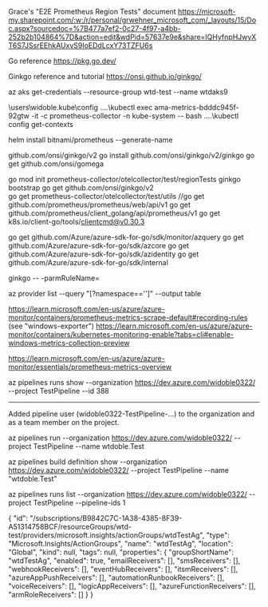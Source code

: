 
Grace's "E2E Prometheus Region Tests" document
https://microsoft-my.sharepoint.com/:w:/r/personal/grwehner_microsoft_com/_layouts/15/Doc.aspx?sourcedoc=%7B477a7ef2-0c27-4f97-a4bb-252b2b104864%7D&action=edit&wdPid=57637e9e&share=IQHyfnpHJwyXT6S7JSsrEEhkAUxvS9IoEDdLcxY73TZFU6s

Go reference
https://pkg.go.dev/

Ginkgo reference and tutorial
https://onsi.github.io/ginkgo/

az aks get-credentials --resource-group wtd-test --name wtdaks9

\users\widoble\.kube\config
..\..\kubectl exec ama-metrics-bdddc945f-92gtw -it -c prometheus-collector -n kube-system -- bash
..\..\kubectl config get-contexts

helm install bitnami/prometheus --generate-name

github.com/onsi/ginkgo/v2
go install github.com/onsi/ginkgo/v2/ginkgo
go get github.com/onsi/gomega

go mod init prometheus-collector/otelcollector/test/regionTests
ginkgo bootstrap
go get github.com/onsi/ginkgo/v2    
go get prometheus-collector/otelcollector/test/utils
//go get github.com/prometheus/prometheus/web/api/v1
go get github.com/prometheus/client_golang/api/prometheus/v1
go get k8s.io/client-go/tools/clientcmd@v0.30.3

go get github.com/Azure/azure-sdk-for-go/sdk/monitor/azquery
go get github.com/Azure/azure-sdk-for-go/sdk/azcore
go get github.com/Azure/azure-sdk-for-go/sdk/azidentity
go get github.com/Azure/azure-sdk-for-go/sdk/internal


ginkgo -- -parmRuleName=<recording rule name>


az provider list --query "[?namespace=='<resource-provider-namespace>']" --output table

https://learn.microsoft.com/en-us/azure/azure-monitor/containers/prometheus-metrics-scrape-default#recording-rules (see "windows-exporter")
https://learn.microsoft.com/en-us/azure/azure-monitor/containers/kubernetes-monitoring-enable?tabs=cli#enable-windows-metrics-collection-preview

https://learn.microsoft.com/en-us/azure/azure-monitor/essentials/prometheus-metrics-overview


az pipelines runs show --organization https://dev.azure.com/widoble0322/ --project TestPipeline  --id 388

--------------
Added pipeline user (widoble0322-TestPipeline-...) to the organization and as a team member on the project.

az pipelines run --organization https://dev.azure.com/widoble0322/ --project TestPipeline --name wtdoble.Test

az pipelines build definition show --organization https://dev.azure.com/widoble0322/ --project TestPipeline --name "wtdoble.Test"

az pipelines runs list --organization https://dev.azure.com/widoble0322/ --project TestPipeline --pipeline-ids 1



{
    "id": "/subscriptions/B9842C7C-1A38-4385-8F39-A51314758BCF/resourceGroups/wtd-test/providers/microsoft.insights/actionGroups/wtdTestAg",
    "type": "Microsoft.Insights/ActionGroups",
    "name": "wtdTestAg",
    "location": "Global",
    "kind": null,
    "tags": null,
    "properties": {
        "groupShortName": "wtdTestAg",
        "enabled": true,
        "emailReceivers": [],
        "smsReceivers": [],
        "webhookReceivers": [],
        "eventHubReceivers": [],
        "itsmReceivers": [],
        "azureAppPushReceivers": [],
        "automationRunbookReceivers": [],
        "voiceReceivers": [],
        "logicAppReceivers": [],
        "azureFunctionReceivers": [],
        "armRoleReceivers": []
    }
}